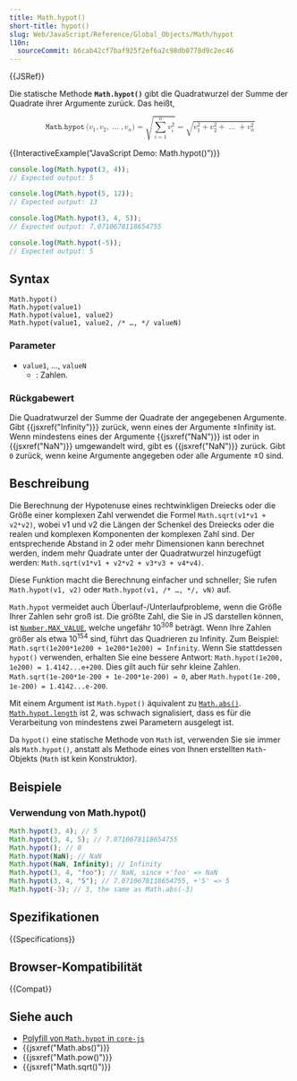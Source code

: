 ```yaml
---
title: Math.hypot()
short-title: hypot()
slug: Web/JavaScript/Reference/Global_Objects/Math/hypot
l10n:
  sourceCommit: b6cab42cf7baf925f2ef6a2c98db0778d9c2ec46
---
```


{{JSRef}}

Die statische Methode **`Math.hypot()`** gibt die Quadratwurzel der Summe der Quadrate ihrer Argumente zurück. Das heißt,

<!-- prettier-ignore-start -->
<math display="block">
  <semantics><mrow><mstyle mathvariant="monospace"><mo lspace="0em" rspace="0.16666666666666666em">𝙼𝚊𝚝𝚑.𝚑𝚢𝚙𝚘𝚝</mo><mo stretchy="false">(</mo><msub><mi>v</mi><mn>1</mn></msub><mo>,</mo><msub><mi>v</mi><mn>2</mn></msub><mo>,</mo><mo>…</mo><mo>,</mo><msub><mi>v</mi><mi>n</mi></msub><mo stretchy="false">)</mo></mstyle><mo>=</mo><msqrt><mrow><munderover><mo>∑</mo><mrow><mi>i</mi><mo>=</mo><mn>1</mn></mrow><mi>n</mi></munderover><msubsup><mi>v</mi><mi>i</mi><mn>2</mn></msubsup></mrow></msqrt><mo>=</mo><msqrt><mrow><msubsup><mi>v</mi><mn>1</mn><mn>2</mn></msubsup><mo>+</mo><msubsup><mi>v</mi><mn>2</mn><mn>2</mn></msubsup><mo>+</mo><mo>…</mo><mo>+</mo><msubsup><mi>v</mi><mi>n</mi><mn>2</mn></msubsup></mrow></msqrt></mrow><annotation encoding="TeX">\mathtt{\operatorname{Math.hypot}(v_1, v_2, \dots, v_n)}} = \sqrt{\sum_{i=1}^n v_i^2} = \sqrt{v_1^2 + v_2^2 + \dots + v_n^2}</annotation></semantics>
</math>
<!-- prettier-ignore-end -->

{{InteractiveExample("JavaScript Demo: Math.hypot()")}}

```js interactive-example
console.log(Math.hypot(3, 4));
// Expected output: 5

console.log(Math.hypot(5, 12));
// Expected output: 13

console.log(Math.hypot(3, 4, 5));
// Expected output: 7.0710678118654755

console.log(Math.hypot(-5));
// Expected output: 5
```

## Syntax

```js-nolint
Math.hypot()
Math.hypot(value1)
Math.hypot(value1, value2)
Math.hypot(value1, value2, /* …, */ valueN)
```

### Parameter

- `value1`, …, `valueN`
  - : Zahlen.

### Rückgabewert

Die Quadratwurzel der Summe der Quadrate der angegebenen Argumente. Gibt {{jsxref("Infinity")}} zurück, wenn eines der Argumente ±Infinity ist. Wenn mindestens eines der Argumente {{jsxref("NaN")}} ist oder in {{jsxref("NaN")}} umgewandelt wird, gibt es {{jsxref("NaN")}} zurück. Gibt `0` zurück, wenn keine Argumente angegeben oder alle Argumente ±0 sind.

## Beschreibung

Die Berechnung der Hypotenuse eines rechtwinkligen Dreiecks oder die Größe einer komplexen Zahl verwendet die Formel `Math.sqrt(v1*v1 + v2*v2)`, wobei v1 und v2 die Längen der Schenkel des Dreiecks oder die realen und komplexen Komponenten der komplexen Zahl sind. Der entsprechende Abstand in 2 oder mehr Dimensionen kann berechnet werden, indem mehr Quadrate unter der Quadratwurzel hinzugefügt werden: `Math.sqrt(v1*v1 + v2*v2 + v3*v3 + v4*v4)`.

Diese Funktion macht die Berechnung einfacher und schneller; Sie rufen `Math.hypot(v1, v2)` oder `Math.hypot(v1, /* …, */, vN)` auf.

`Math.hypot` vermeidet auch Überlauf-/Unterlaufprobleme, wenn die Größe Ihrer Zahlen sehr groß ist. Die größte Zahl, die Sie in JS darstellen können, ist [`Number.MAX_VALUE`](/de/docs/Web/JavaScript/Reference/Global_Objects/Number/MAX_VALUE), welche ungefähr 10<sup>308</sup> beträgt. Wenn Ihre Zahlen größer als etwa 10<sup>154</sup> sind, führt das Quadrieren zu Infinity. Zum Beispiel: `Math.sqrt(1e200*1e200 + 1e200*1e200) = Infinity`. Wenn Sie stattdessen `hypot()` verwenden, erhalten Sie eine bessere Antwort: `Math.hypot(1e200, 1e200) = 1.4142...e+200`. Dies gilt auch für sehr kleine Zahlen. `Math.sqrt(1e-200*1e-200 + 1e-200*1e-200) = 0`, aber `Math.hypot(1e-200, 1e-200) = 1.4142...e-200`.

Mit einem Argument ist `Math.hypot()` äquivalent zu [`Math.abs()`](/de/docs/Web/JavaScript/Reference/Global_Objects/Math/abs). [`Math.hypot.length`](/de/docs/Web/JavaScript/Reference/Global_Objects/Function/length) ist 2, was schwach signalisiert, dass es für die Verarbeitung von mindestens zwei Parametern ausgelegt ist.

Da `hypot()` eine statische Methode von `Math` ist, verwenden Sie sie immer als `Math.hypot()`, anstatt als Methode eines von Ihnen erstellten `Math`-Objekts (`Math` ist kein Konstruktor).

## Beispiele

### Verwendung von Math.hypot()

```js
Math.hypot(3, 4); // 5
Math.hypot(3, 4, 5); // 7.0710678118654755
Math.hypot(); // 0
Math.hypot(NaN); // NaN
Math.hypot(NaN, Infinity); // Infinity
Math.hypot(3, 4, "foo"); // NaN, since +'foo' => NaN
Math.hypot(3, 4, "5"); // 7.0710678118654755, +'5' => 5
Math.hypot(-3); // 3, the same as Math.abs(-3)
```

## Spezifikationen

{{Specifications}}

## Browser-Kompatibilität

{{Compat}}

## Siehe auch

- [Polyfill von `Math.hypot` in `core-js`](https://github.com/zloirock/core-js#ecmascript-math)
- {{jsxref("Math.abs()")}}
- {{jsxref("Math.pow()")}}
- {{jsxref("Math.sqrt()")}}
